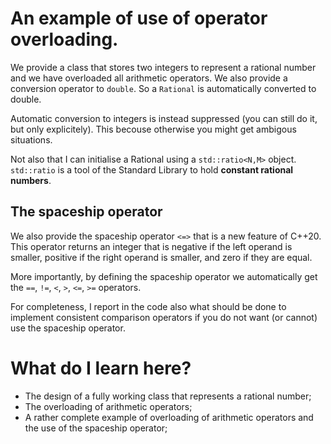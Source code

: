 # An example of use of operator overloading. #

We provide a class that stores two integers to represent a rational
number and we have overloaded all arithmetic operators. We also
provide a conversion operator to `double`. So a `Rational` is automatically converted to double.

Automatic conversion to integers is instead suppressed (you can still
do it, but only explicitely). This becouse otherwise you might get
ambigous situations.

Not also that I can initialise a Rational using a `std::ratio<N,M>`
object. `std::ratio` is a tool of the Standard Library to hold
**constant rational numbers**.

## The spaceship operator ##
We also provide the spaceship operator `<=>` that is a new feature of
C++20. This operator returns an integer that is negative if the left
operand is smaller, positive if the right operand is smaller, and zero
if they are equal. 

More importantly, by defining the spaceship operator we automatically
get the `==`, `!=`, `<`, `>`, `<=`, `>=` operators.

For completeness, I report in the code also what should be done to implement consistent comparison operators if you do not want (or cannot) use the spaceship operator.

# What do I learn here? #
- The design of a fully working class that represents a rational number;
- The overloading of arithmetic operators;
- A rather complete example of overloading of arithmetic operators and the use of the spaceship
 operator;

